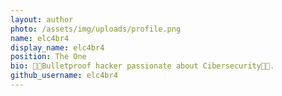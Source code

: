 ```yaml
---
layout: author
photo: /assets/img/uploads/profile.png
name: elc4br4
display_name: elc4br4
position: The One
bio: 👨‍💻Bulletproof hacker passionate about Cibersecurity👨‍💻.
github_username: elc4br4
---
```


